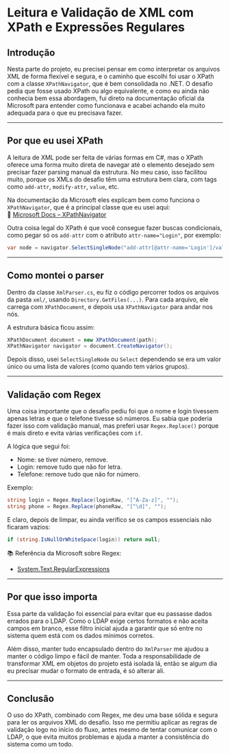 # Leitura e Validação de XML com XPath e Expressões Regulares

## Introdução

Nesta parte do projeto, eu precisei pensar em como interpretar os arquivos XML de forma flexível e segura, e o caminho que escolhi foi usar o XPath com a classe `XPathNavigator`, que é bem consolidada no .NET. O desafio pedia que fosse usado XPath ou algo equivalente, e como eu ainda não conhecia bem essa abordagem, fui direto na documentação oficial da Microsoft para entender como funcionava e acabei achando ela muito adequada para o que eu precisava fazer.

---

## Por que eu usei XPath

A leitura de XML pode ser feita de várias formas em C#, mas o XPath oferece uma forma muito direta de navegar até o elemento desejado sem precisar fazer parsing manual da estrutura. No meu caso, isso facilitou muito, porque os XMLs do desafio têm uma estrutura bem clara, com tags como `add-attr`, `modify-attr`, `value`, etc.

Na documentação da Microsoft eles explicam bem como funciona o `XPathNavigator`, que é a principal classe que eu usei aqui:  
🔗 [Microsoft Docs – XPathNavigator](https://learn.microsoft.com/en-us/dotnet/api/system.xml.xpath.xpathnavigator)

Outra coisa legal do XPath é que você consegue fazer buscas condicionais, como pegar só os `add-attr` com o atributo `attr-name="Login"`, por exemplo:
```csharp
var node = navigator.SelectSingleNode("add-attr[@attr-name='Login']/value");
```

---

## Como montei o parser

Dentro da classe `XmlParser.cs`, eu fiz o código percorrer todos os arquivos da pasta `xml/`, usando `Directory.GetFiles(...)`. Para cada arquivo, ele carrega com `XPathDocument`, e depois usa `XPathNavigator` para andar nos nós.

A estrutura básica ficou assim:

```csharp
XPathDocument document = new XPathDocument(path);
XPathNavigator navigator = document.CreateNavigator();
```

Depois disso, usei `SelectSingleNode` ou `Select` dependendo se era um valor único ou uma lista de valores (como quando tem vários grupos).

---

## Validação com Regex

Uma coisa importante que o desafio pediu foi que o nome e login tivessem apenas letras e que o telefone tivesse só números. Eu sabia que poderia fazer isso com validação manual, mas preferi usar `Regex.Replace()` porque é mais direto e evita várias verificações com `if`.

A lógica que segui foi:
- Nome: se tiver número, remove.
- Login: remove tudo que não for letra.
- Telefone: remove tudo que não for número.

Exemplo:
```csharp
string login = Regex.Replace(loginRaw, "[^A-Za-z]", "");
string phone = Regex.Replace(phoneRaw, "[^\d]", "");
```

E claro, depois de limpar, eu ainda verifico se os campos essenciais não ficaram vazios:
```csharp
if (string.IsNullOrWhiteSpace(login)) return null;
```

📚 Referência da Microsoft sobre Regex:
- [System.Text.RegularExpressions](https://learn.microsoft.com/en-us/dotnet/api/system.text.regularexpressions.regex.-ctor?view=net-9.0)

---

## Por que isso importa

Essa parte da validação foi essencial para evitar que eu passasse dados errados para o LDAP. Como o LDAP exige certos formatos e não aceita campos em branco, esse filtro inicial ajuda a garantir que só entre no sistema quem está com os dados mínimos corretos.

Além disso, manter tudo encapsulado dentro do `XmlParser` me ajudou a manter o código limpo e fácil de manter. Toda a responsabilidade de transformar XML em objetos do projeto está isolada lá, então se algum dia eu precisar mudar o formato de entrada, é só alterar ali.

---

## Conclusão

O uso do XPath, combinado com Regex, me deu uma base sólida e segura para ler os arquivos XML do desafio. Isso me permitiu aplicar as regras de validação logo no início do fluxo, antes mesmo de tentar comunicar com o LDAP, o que evita muitos problemas e ajuda a manter a consistência do sistema como um todo.

